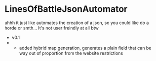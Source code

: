 # LinesOfBattleJsonAutomator
uhhh it just like automates the creation of a json, so you could like do a horde or smth... It's not user freindly at all btw


- v0.1
- - added hybrid map generation, generates a plain field that can be way out of proportion from the website restrictions
